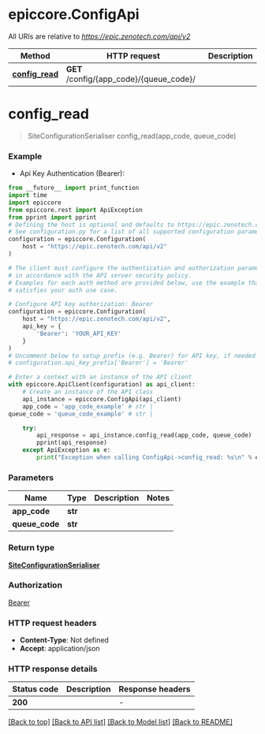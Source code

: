 # epiccore.ConfigApi

All URIs are relative to *https://epic.zenotech.com/api/v2*

Method | HTTP request | Description
------------- | ------------- | -------------
[**config_read**](ConfigApi.md#config_read) | **GET** /config/{app_code}/{queue_code}/ | 


# **config_read**
> SiteConfigurationSerialiser config_read(app_code, queue_code)



### Example

* Api Key Authentication (Bearer):
```python
from __future__ import print_function
import time
import epiccore
from epiccore.rest import ApiException
from pprint import pprint
# Defining the host is optional and defaults to https://epic.zenotech.com/api/v2
# See configuration.py for a list of all supported configuration parameters.
configuration = epiccore.Configuration(
    host = "https://epic.zenotech.com/api/v2"
)

# The client must configure the authentication and authorization parameters
# in accordance with the API server security policy.
# Examples for each auth method are provided below, use the example that
# satisfies your auth use case.

# Configure API key authorization: Bearer
configuration = epiccore.Configuration(
    host = "https://epic.zenotech.com/api/v2",
    api_key = {
        'Bearer': 'YOUR_API_KEY'
    }
)
# Uncomment below to setup prefix (e.g. Bearer) for API key, if needed
# configuration.api_key_prefix['Bearer'] = 'Bearer'

# Enter a context with an instance of the API client
with epiccore.ApiClient(configuration) as api_client:
    # Create an instance of the API class
    api_instance = epiccore.ConfigApi(api_client)
    app_code = 'app_code_example' # str | 
queue_code = 'queue_code_example' # str | 

    try:
        api_response = api_instance.config_read(app_code, queue_code)
        pprint(api_response)
    except ApiException as e:
        print("Exception when calling ConfigApi->config_read: %s\n" % e)
```

### Parameters

Name | Type | Description  | Notes
------------- | ------------- | ------------- | -------------
 **app_code** | **str**|  | 
 **queue_code** | **str**|  | 

### Return type

[**SiteConfigurationSerialiser**](SiteConfigurationSerialiser.md)

### Authorization

[Bearer](../README.md#Bearer)

### HTTP request headers

 - **Content-Type**: Not defined
 - **Accept**: application/json

### HTTP response details
| Status code | Description | Response headers |
|-------------|-------------|------------------|
**200** |  |  -  |

[[Back to top]](#) [[Back to API list]](../README.md#documentation-for-api-endpoints) [[Back to Model list]](../README.md#documentation-for-models) [[Back to README]](../README.md)

